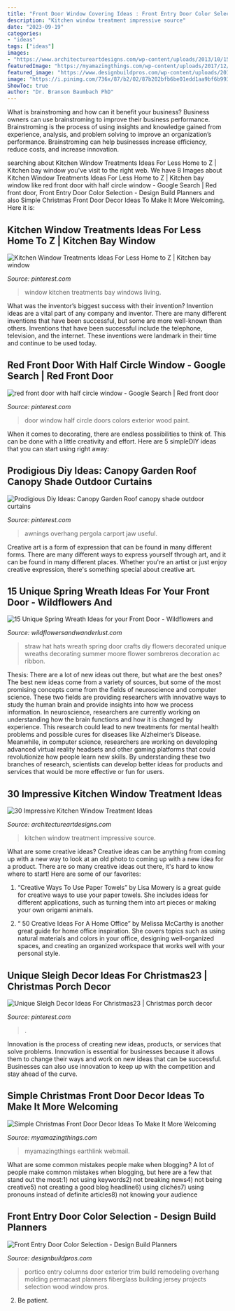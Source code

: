 ```yaml
---
title: "Front Door Window Covering Ideas : Front Entry Door Color Selection"
description: "Kitchen window treatment impressive source"
date: "2023-09-19"
categories:
- "ideas"
tags: ["ideas"]
images:
- "https://www.architectureartdesigns.com/wp-content/uploads/2013/10/1520.jpg"
featuredImage: "https://myamazingthings.com/wp-content/uploads/2017/12/Front-Door-Christmas-.jpg"
featured_image: "https://www.designbuildpros.com/wp-content/uploads/2016/02/Entry-Door-Options-and-Choices-5-Design-Build-Pros.jpg"
image: "https://i.pinimg.com/736x/87/b2/02/87b202bfb6be01edd1aa9bf6b9934e45.jpg"
ShowToc: true
author: "Dr. Branson Baumbach PhD"
---
```



What is brainstroming and how can it benefit your business?
Business owners can use brainstroming to improve their business performance. Brainstroming is the process of using insights and knowledge gained from experience, analysis, and problem solving to improve an organization’s performance. Brainstroming can help businesses increase efficiency, reduce costs, and increase innovation.

	

		
searching about Kitchen Window Treatments Ideas For Less Home to Z | Kitchen bay window you've visit to the right web. We have 8 Images about Kitchen Window Treatments Ideas For Less Home to Z | Kitchen bay window like red front door with half circle window - Google Search | Red front door, Front Entry Door Color Selection - Design Build Planners and also Simple Christmas Front Door Decor Ideas To Make It More Welcoming. Here it is:
		
    
## Kitchen Window Treatments Ideas For Less Home To Z | Kitchen Bay Window

<img loading=lazy src="https://i.pinimg.com/736x/17/39/95/1739953018a6addf6e0f283466ed6a0c.jpg" onerror="this.onerror=null;this.src='https://tse3.mm.bing.net/th?id=OIP.XyV-tjSrQWeMb9AEfJbNKQHaKQ&amp;pid=15.1';" alt="Kitchen Window Treatments Ideas For Less Home to Z | Kitchen bay window">

_Source: pinterest.com_

>window kitchen treatments bay windows living. 

	

What was the inventor’s biggest success with their invention?
Invention ideas are a vital part of any company and inventor. There are many different inventions that have been successful, but some are more well-known than others. Inventions that have been successful include the telephone, television, and the internet. These inventions were landmark in their time and continue to be used today.

    
## Red Front Door With Half Circle Window - Google Search | Red Front Door

<img loading=lazy src="https://i.pinimg.com/736x/61/73/6e/61736e240dc39d6adbdba494e9be1ebc--red-front-doors-front-door-colors.jpg" onerror="this.onerror=null;this.src='https://tse4.mm.bing.net/th?id=OIP.zD2JzeOO4OMxoxeopnjchgHaLg&amp;pid=15.1';" alt="red front door with half circle window - Google Search | Red front door">

_Source: pinterest.com_

>door window half circle doors colors exterior wood paint. 

	

When it comes to decorating, there are endless possibilities to think of. This can be done with a little creativity and effort. Here are 5 simpleDIY ideas that you can start using right away:

    
## Prodigious Diy Ideas: Canopy Garden Roof Canopy Shade Outdoor Curtains

<img loading=lazy src="https://i.pinimg.com/736x/6e/fb/c6/6efbc6032d6542711ac4d291329c7306.jpg" onerror="this.onerror=null;this.src='https://tse2.mm.bing.net/th?id=OIP.sMSBzJmeKMIW9hTmsgMnrgHaKg&amp;pid=15.1';" alt="Prodigious Diy Ideas: Canopy Garden Roof canopy shade outdoor curtains">

_Source: pinterest.com_

>awnings overhang pergola carport jaw useful. 

	

Creative art is a form of expression that can be found in many different forms. There are many different ways to express yourself through art, and it can be found in many different places. Whether you're an artist or just enjoy creative expression, there's something special about creative art.

    
## 15 Unique Spring Wreath Ideas For Your Front Door - Wildflowers And

<img loading=lazy src="https://wildflowersandwanderlust.com/wp-content/uploads/2019/03/hatwreath-765x1024.jpg" onerror="this.onerror=null;this.src='https://tse3.mm.bing.net/th?id=OIP.Jkor9IvbZzwMf73nGnD-owHaJ6&amp;pid=15.1';" alt="15 Unique Spring Wreath Ideas for your Front Door - Wildflowers and">

_Source: wildflowersandwanderlust.com_

>straw hat hats wreath spring door crafts diy flowers decorated unique wreaths decorating summer moore flower sombreros decoration ac ribbon. 

	

Thesis: There are a lot of new ideas out there, but what are the best ones?
The best new ideas come from a variety of sources, but some of the most promising concepts come from the fields of neuroscience and computer science. These two fields are providing researchers with innovative ways to study the human brain and provide insights into how we process information. In neuroscience, researchers are currently working on understanding how the brain functions and how it is changed by experience. This research could lead to new treatments for mental health problems and possible cures for diseases like Alzheimer’s Disease. Meanwhile, in computer science, researchers are working on developing advanced virtual reality headsets and other gaming platforms that could revolutionize how people learn new skills. By understanding these two branches of research, scientists can develop better ideas for products and services that would be more effective or fun for users.

    
## 30 Impressive Kitchen Window Treatment Ideas

<img loading=lazy src="https://www.architectureartdesigns.com/wp-content/uploads/2013/10/1520.jpg" onerror="this.onerror=null;this.src='https://tse4.mm.bing.net/th?id=OIP.rDPZ-fKBOSO1Iby-DlsFlgAAAA&amp;pid=15.1';" alt="30 Impressive Kitchen Window Treatment Ideas">

_Source: architectureartdesigns.com_

>kitchen window treatment impressive source. 

	

What are some creative ideas?
Creative ideas can be anything from coming up with a new way to look at an old photo to coming up with a new idea for a product. There are so many creative ideas out there, it's hard to know where to start! Here are some of our favorites: 
1. “Creative Ways To Use Paper Towels” by Lisa Mowery is a great guide for creative ways to use your paper towels. She includes ideas for different applications, such as turning them into art pieces or making your own origami animals.

2. “ 50 Creative Ideas For A Home Office” by Melissa McCarthy is another great guide for home office inspiration. She covers topics such as using natural materials and colors in your office, designing well-organized spaces, and creating an organized workspace that works well with your personal style.


    
## Unique Sleigh Decor Ideas For Christmas23 | Christmas Porch Decor

<img loading=lazy src="https://i.pinimg.com/736x/87/b2/02/87b202bfb6be01edd1aa9bf6b9934e45.jpg" onerror="this.onerror=null;this.src='https://tse3.mm.bing.net/th?id=OIP.mCj0gJjfJeJsLy0ui0tE0AHaKp&amp;pid=15.1';" alt="Unique Sleigh Decor Ideas For Christmas23 | Christmas porch decor">

_Source: pinterest.com_

>. 

	

Innovation is the process of creating new ideas, products, or services that solve problems. Innovation is essential for businesses because it allows them to change their ways and work on new ideas that can be successful. Businesses can also use innovation to keep up with the competition and stay ahead of the curve.

    
## Simple Christmas Front Door Decor Ideas To Make It More Welcoming

<img loading=lazy src="https://myamazingthings.com/wp-content/uploads/2017/12/Front-Door-Christmas-.jpg" onerror="this.onerror=null;this.src='https://tse1.mm.bing.net/th?id=OIP.pe7GmR5dS141KFTuMfqVhwHaKj&amp;pid=15.1';" alt="Simple Christmas Front Door Decor Ideas To Make It More Welcoming">

_Source: myamazingthings.com_

>myamazingthings earthlink webmail. 

	

What are some common mistakes people make when blogging?
A lot of people make common mistakes when blogging, but here are a few that stand out the most:1) not using keywords2) not breaking news4) not being creative5) not creating a good blog headline6) using clichés7) using pronouns instead of definite articles8) not knowing your audience

    
## Front Entry Door Color Selection - Design Build Planners

<img loading=lazy src="https://www.designbuildpros.com/wp-content/uploads/2016/02/Entry-Door-Options-and-Choices-5-Design-Build-Pros.jpg" onerror="this.onerror=null;this.src='https://tse3.mm.bing.net/th?id=OIP.kYsULVCtV3P95TSRlpZ0VgHaFE&amp;pid=15.1';" alt="Front Entry Door Color Selection - Design Build Planners">

_Source: designbuildpros.com_

>portico entry columns door exterior trim build remodeling overhang molding permacast planners fiberglass building jersey projects selection wood window pros. 

	

2. Be patient.

